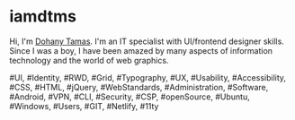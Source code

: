 # iamdtms

Hi, I'm [Dohany Tamas](https://iamdtms.hu/). I'm an IT specialist with UI/frontend designer skills. Since I was a boy, I have been amazed by many aspects of information technology and the world of web graphics.

#UI, #Identity, #RWD, #Grid, #Typography, #UX, #Usability, #Accessibility, #CSS, #HTML, #jQuery, #WebStandards, #Administration, #Software, #Android, #VPN, #CLI, #Security, #CSP, #openSource, #Ubuntu, #Windows, #Users, #GIT, #Netlify, #11ty
